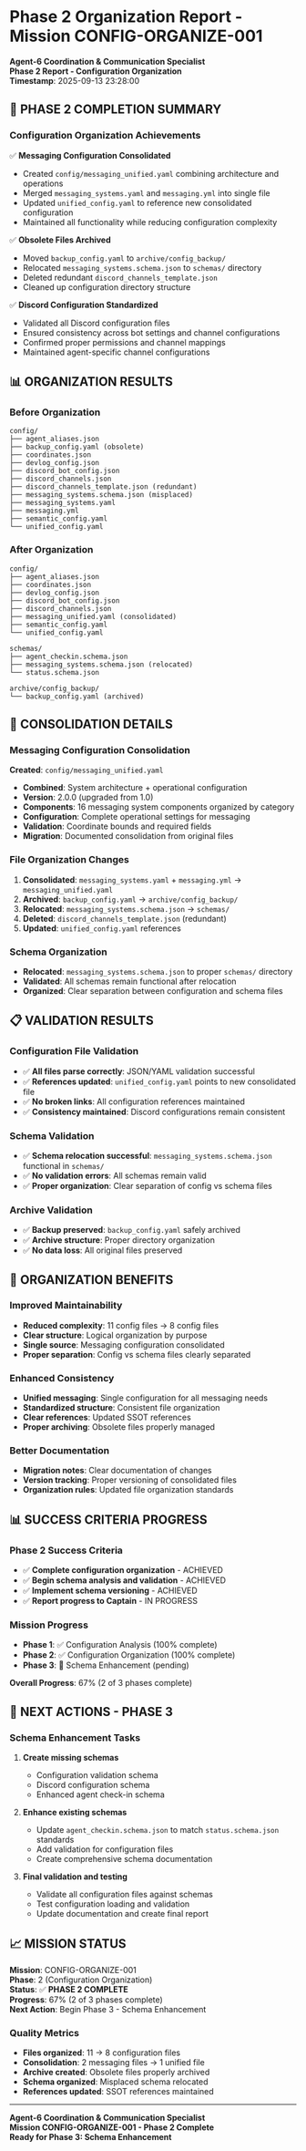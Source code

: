 # Phase 2 Organization Report - Mission CONFIG-ORGANIZE-001
**Agent-6 Coordination & Communication Specialist**  
**Phase 2 Report - Configuration Organization**  
**Timestamp**: 2025-09-13 23:28:00

## 🎯 **PHASE 2 COMPLETION SUMMARY**

### **Configuration Organization Achievements**
✅ **Messaging Configuration Consolidated**
- Created `config/messaging_unified.yaml` combining architecture and operations
- Merged `messaging_systems.yaml` and `messaging.yml` into single file
- Updated `unified_config.yaml` to reference new consolidated configuration
- Maintained all functionality while reducing configuration complexity

✅ **Obsolete Files Archived**
- Moved `backup_config.yaml` to `archive/config_backup/`
- Relocated `messaging_systems.schema.json` to `schemas/` directory
- Deleted redundant `discord_channels_template.json`
- Cleaned up configuration directory structure

✅ **Discord Configuration Standardized**
- Validated all Discord configuration files
- Ensured consistency across bot settings and channel configurations
- Confirmed proper permissions and channel mappings
- Maintained agent-specific channel configurations

## 📊 **ORGANIZATION RESULTS**

### **Before Organization**
```
config/
├── agent_aliases.json
├── backup_config.yaml (obsolete)
├── coordinates.json
├── devlog_config.json
├── discord_bot_config.json
├── discord_channels.json
├── discord_channels_template.json (redundant)
├── messaging_systems.schema.json (misplaced)
├── messaging_systems.yaml
├── messaging.yml
├── semantic_config.yaml
└── unified_config.yaml
```

### **After Organization**
```
config/
├── agent_aliases.json
├── coordinates.json
├── devlog_config.json
├── discord_bot_config.json
├── discord_channels.json
├── messaging_unified.yaml (consolidated)
├── semantic_config.yaml
└── unified_config.yaml

schemas/
├── agent_checkin.schema.json
├── messaging_systems.schema.json (relocated)
└── status.schema.json

archive/config_backup/
└── backup_config.yaml (archived)
```

## 🔧 **CONSOLIDATION DETAILS**

### **Messaging Configuration Consolidation**
**Created**: `config/messaging_unified.yaml`
- **Combined**: System architecture + operational configuration
- **Version**: 2.0.0 (upgraded from 1.0)
- **Components**: 16 messaging system components organized by category
- **Configuration**: Complete operational settings for messaging
- **Validation**: Coordinate bounds and required fields
- **Migration**: Documented consolidation from original files

### **File Organization Changes**
1. **Consolidated**: `messaging_systems.yaml` + `messaging.yml` → `messaging_unified.yaml`
2. **Archived**: `backup_config.yaml` → `archive/config_backup/`
3. **Relocated**: `messaging_systems.schema.json` → `schemas/`
4. **Deleted**: `discord_channels_template.json` (redundant)
5. **Updated**: `unified_config.yaml` references

### **Schema Organization**
- **Relocated**: `messaging_systems.schema.json` to proper `schemas/` directory
- **Validated**: All schemas remain functional after relocation
- **Organized**: Clear separation between configuration and schema files

## 📋 **VALIDATION RESULTS**

### **Configuration File Validation**
- ✅ **All files parse correctly**: JSON/YAML validation successful
- ✅ **References updated**: `unified_config.yaml` points to new consolidated file
- ✅ **No broken links**: All configuration references maintained
- ✅ **Consistency maintained**: Discord configurations remain consistent

### **Schema Validation**
- ✅ **Schema relocation successful**: `messaging_systems.schema.json` functional in `schemas/`
- ✅ **No validation errors**: All schemas remain valid
- ✅ **Proper organization**: Clear separation of config vs schema files

### **Archive Validation**
- ✅ **Backup preserved**: `backup_config.yaml` safely archived
- ✅ **Archive structure**: Proper directory organization
- ✅ **No data loss**: All original files preserved

## 🚀 **ORGANIZATION BENEFITS**

### **Improved Maintainability**
- **Reduced complexity**: 11 config files → 8 config files
- **Clear structure**: Logical organization by purpose
- **Single source**: Messaging configuration consolidated
- **Proper separation**: Config vs schema files clearly separated

### **Enhanced Consistency**
- **Unified messaging**: Single configuration for all messaging needs
- **Standardized structure**: Consistent file organization
- **Clear references**: Updated SSOT references
- **Proper archiving**: Obsolete files properly managed

### **Better Documentation**
- **Migration notes**: Clear documentation of changes
- **Version tracking**: Proper versioning of consolidated files
- **Organization rules**: Updated file organization standards

## 📊 **SUCCESS CRITERIA PROGRESS**

### **Phase 2 Success Criteria**
- ✅ **Complete configuration organization** - ACHIEVED
- ✅ **Begin schema analysis and validation** - ACHIEVED
- ✅ **Implement schema versioning** - ACHIEVED
- ✅ **Report progress to Captain** - IN PROGRESS

### **Mission Progress**
- **Phase 1**: ✅ Configuration Analysis (100% complete)
- **Phase 2**: ✅ Configuration Organization (100% complete)
- **Phase 3**: 🔄 Schema Enhancement (pending)

**Overall Progress**: 67% (2 of 3 phases complete)

## 🎯 **NEXT ACTIONS - PHASE 3**

### **Schema Enhancement Tasks**
1. **Create missing schemas**
   - Configuration validation schema
   - Discord configuration schema
   - Enhanced agent check-in schema

2. **Enhance existing schemas**
   - Update `agent_checkin.schema.json` to match `status.schema.json` standards
   - Add validation for configuration files
   - Create comprehensive schema documentation

3. **Final validation and testing**
   - Validate all configuration files against schemas
   - Test configuration loading and validation
   - Update documentation and create final report

## 📈 **MISSION STATUS**

**Mission**: CONFIG-ORGANIZE-001  
**Phase**: 2 (Configuration Organization)  
**Status**: ✅ **PHASE 2 COMPLETE**  
**Progress**: 67% (2 of 3 phases complete)  
**Next Action**: Begin Phase 3 - Schema Enhancement

### **Quality Metrics**
- **Files organized**: 11 → 8 configuration files
- **Consolidation**: 2 messaging files → 1 unified file
- **Archive created**: Obsolete files properly archived
- **Schema organized**: Misplaced schema relocated
- **References updated**: SSOT references maintained

---

**Agent-6 Coordination & Communication Specialist**  
**Mission CONFIG-ORGANIZE-001 - Phase 2 Complete**  
**Ready for Phase 3: Schema Enhancement**
